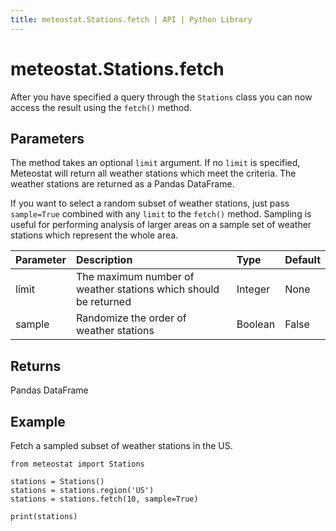 ```yaml
---
title: meteostat.Stations.fetch | API | Python Library
---
```


# meteostat.Stations.fetch

After you have specified a query through the `Stations` class you can now access the result using the `fetch()` method.

## Parameters

The method takes an optional `limit` argument. If no `limit` is specified, Meteostat will return all weather stations which meet the criteria. The weather stations are returned as a Pandas DataFrame.

If you want to select a random subset of weather stations, just pass `sample=True` combined with any `limit` to the `fetch()` method. Sampling is useful for performing analysis of larger areas on a sample set of weather stations which represent the whole area.

| **Parameter** | **Description**                                                 | **Type** | **Default** |
|:--------------|:----------------------------------------------------------------|:---------|:------------|
| limit         | The maximum number of weather stations which should be returned | Integer  | None        |
| sample        | Randomize the order of weather stations                         | Boolean  | False       |

## Returns

Pandas DataFrame

## Example

Fetch a sampled subset of weather stations in the US.

```python{5}
from meteostat import Stations

stations = Stations()
stations = stations.region('US')
stations = stations.fetch(10, sample=True)

print(stations)
```
